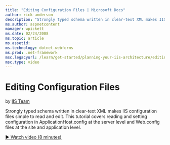 ```yaml
---
title: "Editing Configuration Files | Microsoft Docs"
author: rick-anderson
description: "Strongly typed schema written in clear-text XML makes IIS configuration files simple to read and edit. This tutorial covers reading and setting configuration..."
ms.author: aspnetcontent
manager: wpickett
ms.date: 02/24/2008
ms.topic: article
ms.assetid: 
ms.technology: dotnet-webforms
ms.prod: .net-framework
msc.legacyurl: /learn/get-started/planning-your-iis-architecture/editing-configuration-files
msc.type: video
---
```

Editing Configuration Files
====================
by [IIS Team](https://twitter.com/inetsrv)

Strongly typed schema written in clear-text XML makes IIS configuration files simple to read and edit. This tutorial covers reading and setting configuration in ApplicationHost.config at the server level and Web.config files at the site and application level.

[&#9654; Watch video (8 minutes)](https://channel9.msdn.com/Blogs/IIS-NET-Site-Videos/editing-configuration-files)